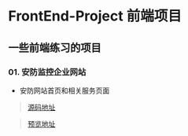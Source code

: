 # FrontEnd-Project 前端项目
## 一些前端练习的项目
### 01. 安防监控企业网站

* 安防网站首页和相关服务页面

> [源码地址](https://github.com/EvenfallDew/FrontEnd-Project/tree/main/security_monitoring)

> [预览地址](https://evenfalldew.github.io/FrontEnd-Project/security_monitoring/index.html)
